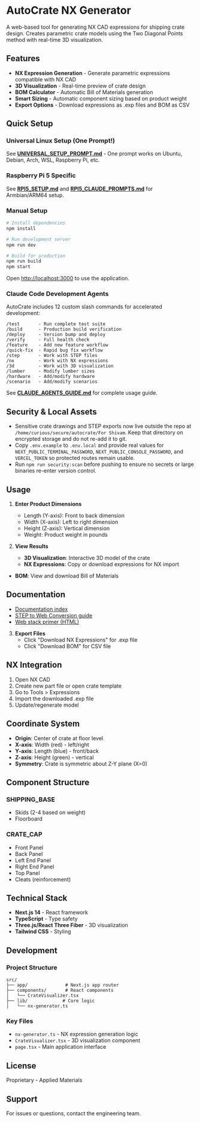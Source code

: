 # AutoCrate NX Generator

A web-based tool for generating NX CAD expressions for shipping crate design. Creates parametric crate models using the Two Diagonal Points method with real-time 3D visualization.

## Features

- **NX Expression Generation** - Generate parametric expressions compatible with NX CAD
- **3D Visualization** - Real-time preview of crate design
- **BOM Calculator** - Automatic Bill of Materials generation
- **Smart Sizing** - Automatic component sizing based on product weight
- **Export Options** - Download expressions as .exp files and BOM as CSV

## Quick Setup

### Universal Linux Setup (One Prompt!)

See **[UNIVERSAL_SETUP_PROMPT.md](UNIVERSAL_SETUP_PROMPT.md)** - One prompt works on Ubuntu, Debian, Arch, WSL, Raspberry Pi, etc.

### Raspberry Pi 5 Specific

See **[RPI5_SETUP.md](RPI5_SETUP.md)** and **[RPI5_CLAUDE_PROMPTS.md](RPI5_CLAUDE_PROMPTS.md)** for Armbian/ARM64 setup.

### Manual Setup

```bash
# Install dependencies
npm install

# Run development server
npm run dev

# Build for production
npm run build
npm start
```

Open [http://localhost:3000](http://localhost:3000) to use the application.

### Claude Code Development Agents

AutoCrate includes 12 custom slash commands for accelerated development:

```
/test       - Run complete test suite
/build      - Production build verification
/deploy     - Version bump and deploy
/verify     - Full health check
/feature    - Add new feature workflow
/quick-fix  - Rapid bug fix workflow
/step       - Work with STEP files
/nx         - Work with NX expressions
/3d         - Work with 3D visualization
/lumber     - Modify lumber sizes
/hardware   - Add/modify hardware
/scenario   - Add/modify scenarios
```

See **[CLAUDE_AGENTS_GUIDE.md](CLAUDE_AGENTS_GUIDE.md)** for complete usage guide.

## Security & Local Assets

- Sensitive crate drawings and STEP exports now live outside the repo at `/home/curious/secure/autocrate/For Shivam`. Keep that directory on encrypted storage and do not re-add it to git.
- Copy `.env.example` to `.env.local` and provide real values for `NEXT_PUBLIC_TERMINAL_PASSWORD`, `NEXT_PUBLIC_CONSOLE_PASSWORD`, and `VERCEL_TOKEN` so protected routes remain usable.
- Run `npm run security:scan` before pushing to ensure no secrets or large binaries re-enter version control.

## Usage

1. **Enter Product Dimensions**
   - Length (Y-axis): Front to back dimension
   - Width (X-axis): Left to right dimension
   - Height (Z-axis): Vertical dimension
   - Weight: Product weight in pounds

2. **View Results**
   - **3D Visualization**: Interactive 3D model of the crate
   - **NX Expressions**: Copy or download expressions for NX import

- **BOM**: View and download Bill of Materials

## Documentation

- [Documentation index](docs/README.md)
- [STEP to Web Conversion guide](docs/STEP_TO_WEB_CONVERSION.md)
- [Web stack primer (HTML)](docs/web-stack-overview.html)

3. **Export Files**
   - Click "Download NX Expressions" for .exp file
   - Click "Download BOM" for CSV file

## NX Integration

1. Open NX CAD
2. Create new part file or open crate template
3. Go to Tools > Expressions
4. Import the downloaded .exp file
5. Update/regenerate model

## Coordinate System

- **Origin**: Center of crate at floor level
- **X-axis**: Width (red) - left/right
- **Y-axis**: Length (blue) - front/back
- **Z-axis**: Height (green) - vertical
- **Symmetry**: Crate is symmetric about Z-Y plane (X=0)

## Component Structure

### SHIPPING_BASE

- Skids (2-4 based on weight)
- Floorboard

### CRATE_CAP

- Front Panel
- Back Panel
- Left End Panel
- Right End Panel
- Top Panel
- Cleats (reinforcement)

## Technical Stack

- **Next.js 14** - React framework
- **TypeScript** - Type safety
- **Three.js/React Three Fiber** - 3D visualization
- **Tailwind CSS** - Styling

## Development

### Project Structure

```
src/
├── app/              # Next.js app router
├── components/       # React components
│   └── CrateVisualizer.tsx
├── lib/             # Core logic
│   └── nx-generator.ts
```

### Key Files

- `nx-generator.ts` - NX expression generation logic
- `CrateVisualizer.tsx` - 3D visualization component
- `page.tsx` - Main application interface

## License

Proprietary - Applied Materials

## Support

For issues or questions, contact the engineering team.
